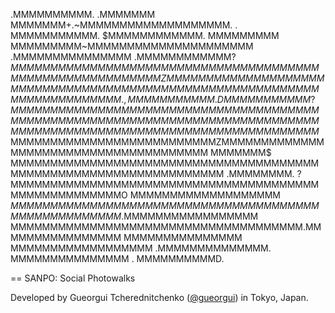 
  .MMMMMMMMMM.   .MMMMMMM    MMMMMMM+.~MMMMMMMMMMMMMMMMMMM.   . MMMMMMMMMMM.
 $MMMMMMMMMMMM.  MMMMMMMMM   MMMMMMMMM~MMMMMMMMMMMMMMMMMMMMM .MMMMMMMMMMMMMMM
.MMMMMMMMMMMM?  $MMMMMMMMM   MMMMMMMMMMMMMMMMMMMMMMMMMMMMMMMMMMMMMMMMMMMMMMMMM
ZMMMMMMMMMMMM   MMMMMMMMMMM  MMMMMMMMMMMMMMMMMMMMMMMMMMMMMMMMMMMMMMMMMMMMMMMMMM.
,MMMMMMMMMMM  .DMMMMMMMMMMM? MMMMMMMMMMMMMMMMMMMMMMMMMMMMMMMMMMMMMMM   MMMMMMMM
 MMMMMMMMMMMM  MMMMMMMMMMMMM MMMMMMMMMMMMMMMMMMMMMMMMMMMMMMMMMMMMMM     MMMMMMM$
  MMMMMMMMMMMMMMMMMMMMMMMMMMZMMMMMMMMMMMMMMMMMMMMMMMMMMMMMMMMMMMMMM     MMMMMMM$
  MMMMMMMMMMMMMMMMMMMMMMMMMMMMMMMMMMMMMMMMMMMMMMMMMMMMMMMMMMMMMMMMMM  .MMMMMMMM.
 ?MMMMMMMMMMMMMMMMMMMMMMMMMMMMMMMMMMMMMMMMMMMMMMMMMMMMMO    MMMMMMMMMMMMMMMMMMM
$MMMMMMMMMMMMMMMMMMMMMMMMMMMMMMMMMMMMMMMMMMMMMMMMMMMMM     .$MMMMMMMMMMMMMMMMM
MMMMMMMMMMMMMMMMMMMMMMMMMMMMMMMMMMMMM.MMMMMMMMMMMMMMMM        MMMMMMMMMMMMMMM
  MMMMMMMMMMMMMMMMMM  .MMMMMMMMMMMMMM. MMMMMMMMMMMMMMM        . MMMMMMMMMMD.

== SANPO: Social Photowalks

Developed by Gueorgui Tcherednitchenko ([@gueorgui](http://twitter.com/gueorgui)) in Tokyo, Japan.
